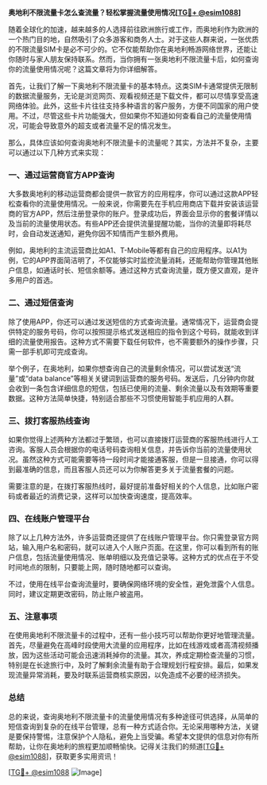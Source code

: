 **奥地利不限流量卡怎么查流量？轻松掌握流量使用情况[[TG💪+ @esim1088](https://t.me/s/esim1088)]**

随着全球化的加速，越来越多的人选择前往欧洲旅行或工作，而奥地利作为欧洲的一个热门目的地，自然吸引了众多游客和商务人士。对于这些人群来说，一张优质的不限流量SIM卡是必不可少的。它不仅能帮助你在奥地利畅游网络世界，还能让你随时与家人朋友保持联系。然而，当你拥有一张奥地利不限流量卡后，如何查询你的流量使用情况呢？这篇文章将为你详细解答。

首先，让我们了解一下奥地利不限流量卡的基本特点。这类SIM卡通常提供无限制的数据流量服务，无论是浏览网页、观看视频还是下载文件，都可以尽情享受高速网络体验。此外，这些卡片往往支持多种语言的客户服务，方便不同国家的用户使用。不过，尽管这些卡片功能强大，但如果你不知道如何查看自己的流量使用情况，可能会导致意外的超支或者流量不足的情况发生。

那么，具体应该如何查询奥地利不限流量卡的流量呢？其实，方法并不复杂，主要可以通过以下几种方式来实现：

### **一、通过运营商官方APP查询**
大多数奥地利的移动运营商都会提供一款官方的应用程序，你可以通过这款APP轻松查看你的流量使用情况。一般来说，你需要先在手机应用商店下载并安装该运营商的官方APP，然后注册登录你的账户。登录成功后，界面会显示你的套餐详情以及当前的流量使用状态。有些APP还会提供流量提醒功能，当你的流量即将耗尽时，会自动发送通知，避免你因不知情而产生额外费用。

例如，奥地利的主流运营商比如A1、T-Mobile等都有自己的应用程序。以A1为例，它的APP界面简洁明了，不仅能够实时监控流量消耗，还能帮助你管理其他账户信息，如通话时长、短信余额等。通过这种方式查询流量，既方便又直观，是许多用户的首选。

### **二、通过短信查询**
除了使用APP，你还可以通过发送短信的方式查询流量。通常情况下，运营商会提供特定的服务号码，你可以按照提示格式发送相应的指令到这个号码，就能收到详细的流量使用报告。这种方式不需要下载任何软件，也不需要额外的操作步骤，只需一部手机即可完成查询。

举个例子，在奥地利，如果你想查询自己的流量剩余情况，可以尝试发送“流量”或“data balance”等相关关键词到运营商的服务号码。发送后，几分钟内你就会收到一条包含详细信息的短信，包括已使用的流量、剩余流量以及有效期等重要数据。这种方法简单快捷，特别适合那些不习惯使用智能手机应用的人群。

### **三、拨打客服热线查询**
如果你觉得上述两种方法都过于繁琐，也可以直接拨打运营商的客服热线进行人工咨询。客服人员会根据你的电话号码查询相关信息，并告诉你当前的流量使用状况。虽然这种方式可能需要等待一段时间才能接通客服，但是一旦接通，你可以得到最准确的信息，而且客服人员还可以为你解答更多关于流量套餐的问题。

需要注意的是，在拨打客服热线时，最好提前准备好相关的个人信息，比如账户密码或者最近的消费记录，这样可以加快查询速度，提高效率。

### **四、在线账户管理平台**
除了以上几种方法外，许多运营商还提供了在线账户管理平台。你只需登录官方网站，输入用户名和密码，就可以进入个人账户页面。在这里，你可以看到所有的账户信息，包括流量使用情况、账单明细以及充值记录等。这种方式的优点在于不受时间地点的限制，只要能上网，随时随地都可以查询。

不过，使用在线平台查询流量时，要确保网络环境的安全性，避免泄露个人信息。同时，建议定期更改密码，防止账户被盗用。

### **五、注意事项**
在使用奥地利不限流量卡的过程中，还有一些小技巧可以帮助你更好地管理流量。首先，尽量避免在高峰时段使用大流量的应用程序，比如在线游戏或者高清视频播放，因为这些活动可能会迅速消耗掉你的流量。其次，养成定期检查流量的习惯，特别是在长途旅行中，及时了解剩余流量有助于合理规划行程安排。最后，如果发现流量异常消耗，要及时联系运营商核实原因，以免造成不必要的经济损失。

### **总结**
总的来说，查询奥地利不限流量卡的流量使用情况有多种途径可供选择，从简单的短信查询到复杂的在线平台管理，总有一种方式适合你。无论采用哪种方法，关键是要保持警惕，注意保护个人隐私，避免上当受骗。希望本文提供的信息对你有所帮助，让你在奥地利的旅程更加顺畅愉快。记得关注我们的频道[[TG💪+ @esim1088](https://t.me/s/esim1088)]，获取更多实用资讯！

[[TG💪+ @esim1088](https://t.me/s/esim1088) ![Image](https://i.postimg.cc/4NQfJmqS/Snipaste-2025-05-13-00-14-12.png)]